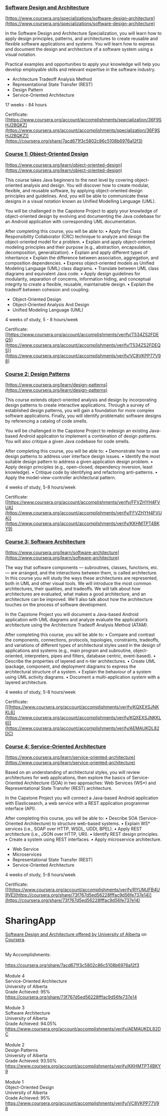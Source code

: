 ### [Software Design and Architecture](https://github.com/cardosop/Software-Design-and-Architecture#software-design-and-architecture)

[https://www.coursera.org/specializations/software-design-architecture](https://www.coursera.org/specializations/software-design-architecture)

In the Software Design and Architecture Specialization, you will learn how to apply design principles, patterns, and architectures to create reusable and flexible software applications and systems. You will learn how to express and document the design and architecture of a software system using a visual notation.

Practical examples and opportunities to apply your knowledge will help you develop employable skills and relevant expertise in the software industry.

-   Architecture Tradeoff Analysis Method
-   Representational State Transfer (REST)
-   Design Pattern
-   Service-Oriented Architecture

17 weeks - 84 hours

Certificate:  [[https://www.coursera.org/account/accomplishments/specialization/36F9SHJ2BQKZ](https://www.coursera.org/account/accomplishments/specialization/36F9SHJ2BQKZ)](https://coursera.org/share/7acd671f3c5802c86c5108b6976a12f3)

### [Course 1: Object-Oriented Design](https://github.com/cardosop/Software-Design-and-Architecture#course-1-object-oriented-design)

[https://www.coursera.org/learn/object-oriented-design](https://www.coursera.org/learn/object-oriented-design)

This course takes Java beginners to the next level by covering object-oriented analysis and design. You will discover how to create modular, flexible, and reusable software, by applying object-oriented design principles and guidelines. And, you will be able to communicate these designs in a visual notation known as Unified Modelling Language (UML).

You will be challenged in the Capstone Project to apply your knowledge of object-oriented design by evolving and documenting the Java codebase for an Android application with corresponding UML documentation.

After completing this course, you will be able to: • Apply the Class Responsibility Collaborator (CRC) technique to analyze and design the object-oriented model for a problem. • Explain and apply object-oriented modeling principles and their purpose (e.g., abstraction, encapsulation, decomposition, generalization). • Explain and apply different types of inheritance • Explain the difference between association, aggregation, and composition dependencies. • Express object-oriented models as Unified Modeling Language (UML) class diagrams. • Translate between UML class diagrams and equivalent Java code. • Apply design guidelines for modularity, separation of concerns, information hiding, and conceptual integrity to create a flexible, reusable, maintainable design. • Explain the tradeoff between cohesion and coupling.

-   Object-Oriented Design
-   Object-Oriented Analysis And Design
-   Unified Modeling Language (UML)

4 weeks of study, 5 - 8 hours/week

Certificate:  [[https://www.coursera.org/account/accomplishments/verify/T534ZS2FDEQ5](https://www.coursera.org/account/accomplishments/verify/T534ZS2FDEQ5)](https://www.coursera.org/account/accomplishments/verify/VC8VKPP77V98)

### [Course 2: Design Patterns](https://github.com/cardosop/Software-Design-and-Architecture#course-2-design-patterns)

[https://www.coursera.org/learn/design-patterns](https://www.coursera.org/learn/design-patterns)

This course extends object-oriented analysis and design by incorporating design patterns to create interactive applications. Through a survey of established design patterns, you will gain a foundation for more complex software applications. Finally, you will identify problematic software designs by referencing a catalog of code smells.

You will be challenged in the Capstone Project to redesign an existing Java-based Android application to implement a combination of design patterns. You will also critique a given Java codebase for code smells.

After completing this course, you will be able to: • Demonstrate how to use design patterns to address user interface design issues. • Identify the most suitable design pattern to address a given application design problem. • Apply design principles (e.g., open-closed, dependency inversion, least knowledge). • Critique code by identifying and refactoring anti-patterns. • Apply the model-view-controller architectural pattern.

4 weeks of study, 5-8 hours/week

Certificate:  [[https://www.coursera.org/account/accomplishments/verify/FFVZHYH4FVUA](https://www.coursera.org/account/accomplishments/verify/FFVZHYH4FVUA)](https://www.coursera.org/account/accomplishments/verify/KKHMTPT4BKY9)
### [Course 3: Software Architecture](https://github.com/cardosop/Software-Design-and-Architecture#course-3-software-architecture)

[https://www.coursera.org/learn/software-architecture](https://www.coursera.org/learn/software-architecture)

The way that software components — subroutines, classes, functions, etc. — are arranged, and the interactions between them, is called architecture. In this course you will study the ways these architectures are represented, both in UML and other visual tools. We will introduce the most common architectures, their qualities, and tradeoffs. We will talk about how architectures are evaluated, what makes a good architecture, and an architecture can be improved. We'll also talk about how the architecture touches on the process of software development.

In the Capstone Project you will document a Java-based Android application with UML diagrams and analyze evaluate the application’s architecture using the Architecture Tradeoff Analysis Method (ATAM).

After completing this course, you will be able to: • Compare and contrast the components, connections, protocols, topologies, constraints, tradeoffs, and variations of different types of architectural styles used in the design of applications and systems (e.g., main program and subroutine, object-oriented, interpreters, pipes and filters, database centric, event-based). • Describe the properties of layered and n-tier architectures. • Create UML ipackage, component, and deployment diagrams to express the architectural structure of a system. • Explain the behaviour of a system using UML activity diagrams. • Document a multi-application system with a layered architecture.

4 weeks of study, 5-8 hours/week

Certificate:  [[[https://www.coursera.org/account/accomplishments/verify/KQXEXSJNKKL6](https://www.coursera.org/account/accomplishments/verify/KQXEXSJNKKL6)](https://www.coursera.org/account/accomplishments/verify/AEMAUKDL82DC)
### [Course 4: Service-Oriented Architecture](https://github.com/cardosop/Software-Design-and-Architecture#course-4-service-oriented-architecture)

[https://www.coursera.org/learn/service-oriented-architecture](https://www.coursera.org/learn/service-oriented-architecture)

Based on an understanding of architectural styles, you will review architectures for web applications, then explore the basics of Service-Oriented Architecture (SOA) in two approaches: Web Services (WS*) and Representational State Transfer (REST) architecture.

In the Capstone Project you will connect a Java-based Android application with Elasticsearch, a web service with a REST application programmer interface (API).

After completing this course, you will be able to: • Describe SOA (Service-Oriented Architecture) to structure web-based systems. • Explain WS* services (i.e., SOAP over HTTP, WSDL, UDDI, BPEL). • Apply REST architecture (i.e., JSON over HTTP, URI). • Identify REST design principles. • Create a system using REST interfaces. • Apply microservice architecture.

-   Web Service
-   Microservices
-   Representational State Transfer (REST)
-   Service-Oriented Architecture

4 weeks of study, 5-8 hours/week

Certificate:  [[[https://www.coursera.org/account/accomplishments/verify/RYUMJFB4U9VE](https://coursera.org/share/73f767d5ed56228fffac9d56fe737e14)](https://coursera.org/share/73f767d5ed56228fffac9d56fe737e14)

# SharingApp
 <a href="https://www.coursera.org/specializations/software-design-architecture" rel="nofollow">Software Design and Architecture offered by University of Alberta</a> on <a href="https://www.coursera.org" rel="nofollow">Coursera</a>.</p>
<br />
My Accomplishments:<br />
<br />
https://coursera.org/share/7acd671f3c5802c86c5108b6976a12f3<br />
<br />
Module 4<br />
Service-Oriented Architecture<br />
University of Alberta<br />
Grade Achieved: 95%<br />
https://coursera.org/share/73f767d5ed56228fffac9d56fe737e14<br />
<br />
Module 3<br />
Software Architecture<br />
University of Alberta<br />
Grade Achieved: 94.05%<br />
https://www.coursera.org/account/accomplishments/verify/AEMAUKDL82DC<br />
<br />
Module 2<br />
Design Patterns<br />
University of Alberta<br />
Grade Achieved: 93.50%<br />
https://www.coursera.org/account/accomplishments/verify/KKHMTPT4BKY9<br />
<br />
Module 1<br />
Object-Oriented Design<br />
University of Alberta<br />
Grade Achieved: 95%<br />
https://www.coursera.org/account/accomplishments/verify/VC8VKPP77V98
